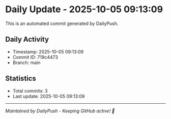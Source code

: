 # Daily Update - 2025-10-05 09:13:09

This is an automated commit generated by DailyPush.

## Daily Activity
- Timestamp: 2025-10-05 09:13:09
- Commit ID: 719c4473
- Branch: main

## Statistics
- Total commits: 3
- Last update: 2025-10-05 09:13:09

---
*Maintained by DailyPush - Keeping GitHub active! 🚀*
